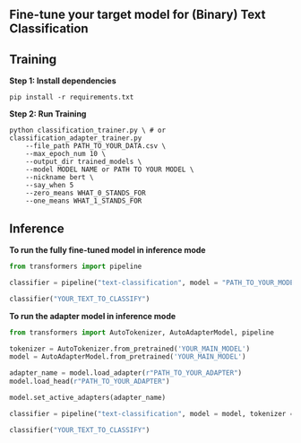 ## Fine-tune your target model for (Binary) Text Classification 

## Training

**Step $1$: Install dependencies**

```
pip install -r requirements.txt
```

**Step $2$: Run Training**

``` shell
python classification_trainer.py \ # or classification_adapter_trainer.py
    --file_path PATH_TO_YOUR_DATA.csv \
    --max_epoch_num 10 \
    --output_dir trained_models \
    --model MODEL NAME or PATH TO YOUR MODEL \
    --nickname bert \
    --say_when 5
    --zero_means WHAT_0_STANDS_FOR
    --one_means WHAT_1_STANDS_FOR
```
## Inference

**To run the fully fine-tuned model in inference mode**

``` python
from transformers import pipeline

classifier = pipeline("text-classification", model = "PATH_TO_YOUR_MODEL or HF_MODEL_NAME")

classifier("YOUR_TEXT_TO_CLASSIFY")
```

**To run the adapter model in inference mode**

``` python
from transformers import AutoTokenizer, AutoAdapterModel, pipeline

tokenizer = AutoTokenizer.from_pretrained('YOUR_MAIN_MODEL')
model = AutoAdapterModel.from_pretrained('YOUR_MAIN_MODEL')

adapter_name = model.load_adapter(r"PATH_TO_YOUR_ADAPTER")
model.load_head(r"PATH_TO_YOUR_ADAPTER")

model.set_active_adapters(adapter_name)

classifier = pipeline("text-classification", model = model, tokenizer = tokenizer)

classifier("YOUR_TEXT_TO_CLASSIFY")
```

